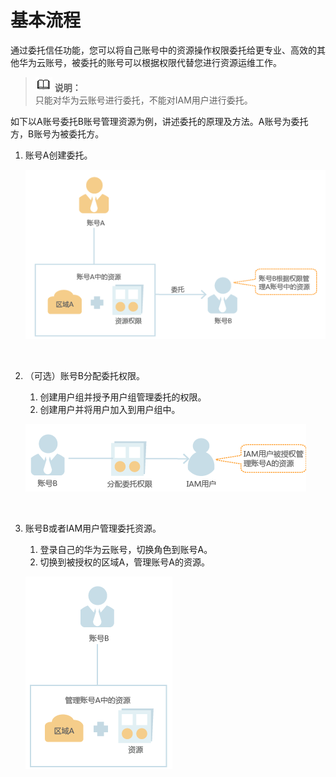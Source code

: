 # 基本流程<a name="iam_06_0001"></a>

通过委托信任功能，您可以将自己账号中的资源操作权限委托给更专业、高效的其他华为云账号，被委托的账号可以根据权限代替您进行资源运维工作。

>![](public_sys-resources/icon-note.gif) **说明：**   
>只能对华为云账号进行委托，不能对IAM用户进行委托。  

如下以A账号委托B账号管理资源为例，讲述委托的原理及方法。A账号为委托方，B账号为被委托方。

1.  账号A创建委托。

    ![](figures/4-3-创建委托-zh-02.png)

      

2.  （可选）账号B分配委托权限。

    1.  创建用户组并授予用户组管理委托的权限。
    2.  创建用户并将用户加入到用户组中。

    ![](figures/4-3-创建委托-zh-01.png)

      

3.  账号B或者IAM用户管理委托资源。

    1.  登录自己的华为云账号，切换角色到账号A。
    2.  切换到被授权的区域A，管理账号A的资源。

    ![](figures/4-3-创建委托-zh-03.png)


